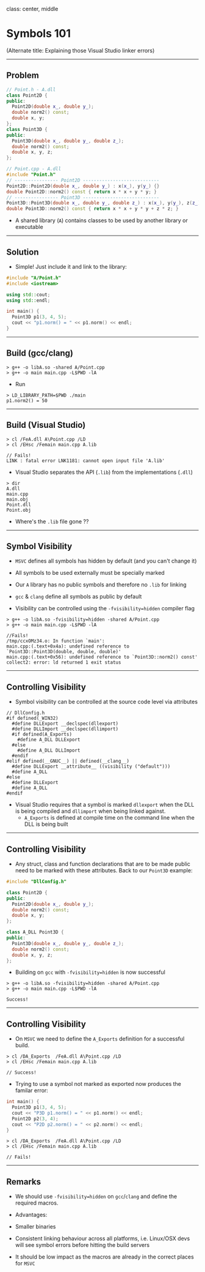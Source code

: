 class: center, middle

# Symbols 101

(Alternate title: Explaining those Visual Studio linker errors)

---

## Problem

```cpp
// Point.h - A.dll
class Point2D {
public:
  Point2D(double x_, double y_);
  double norm2() const;
  double x, y;
};
class Point3D {
public:
  Point3D(double x_, double y_, double z_);
  double norm2() const;
  double x, y, z;
};
```
```cpp
// Point.cpp - A.dll
#include "Point.h"
// ---------------- Point2D ----------------------------
Point2D::Point2D(double x_, double y_) : x(x_), y(y_) {}
double Point2D::norm2() const { return x * x + y * y; }
// ---------------- Point3D ----------------------------
Point3D::Point3D(double x_, double y_, double z_) : x(x_), y(y_), z(z_) {}
double Point3D::norm2() const { return x * x + y * y + z * z; }
```

- A shared library (`A`) contains classes to be used by another library or executable

---

## Solution

- Simple! Just include it and link to the library:

```cpp
#include "A/Point.h"
#include <iostream>

using std::cout;
using std::endl;

int main() {
  Point3D p1(3, 4, 5);
  cout << "p1.norm() = " << p1.norm() << endl;
}
```

---

## Build (gcc/clang)

```remark
> g++ -o libA.so -shared A/Point.cpp
> g++ -o main main.cpp -L$PWD -lA
```

- Run

```remark
> LD_LIBRARY_PATH=$PWD ./main
p1.norm2() = 50
```

---

## Build (Visual Studio)

```remark
> cl /FeA.dll A\Point.cpp /LD
> cl /EHsc /Femain main.cpp A.lib

// Fails!
LINK : fatal error LNK1181: cannot open input file 'A.lib'
```

- Visual Studio separates the API (`.lib`) from the implementations (`.dll`)

```remark
> dir
A.dll
main.cpp
main.obj
Point.dll
Point.obj
```

- Where's the `.lib` file gone ??

---

## Symbol Visibility

- `MSVC` defines all symbols has hidden by default (and you can't change it)
 - All symbols to be used externally must be specially marked
 - Our `A` library has no public symbols and therefore no `.lib` for linking

- `gcc` & `clang` define all symbols as public by default
 - Visibility can be controlled using the `-fvisibility=hidden` compiler flag

```remark
> g++ -o libA.so -fvisibility=hidden -shared A/Point.cpp
> g++ -o main main.cpp -L$PWD -lA

//Fails!
/tmp/ccxOMz34.o: In function `main':
main.cpp:(.text+0x4a): undefined reference to `Point3D::Point3D(double, double, double)'
main.cpp:(.text+0x56): undefined reference to `Point3D::norm2() const'
collect2: error: ld returned 1 exit status
```

---

## Controlling Visibility

- Symbol visibility can be controlled at the source code level via attributes

```remark
// DllConfig.h
#if defined(_WIN32)
  #define DLLExport __declspec(dllexport)
  #define DLLImport __declspec(dllimport)
  #if defined(A_Exports)
    #define A_DLL DLLExport
  #else
    #define A_DLL DLLImport
  #endif
#elif defined(__GNUC__) || defined(__clang__)
  #define DLLExport __attribute__ ((visibility ("default")))
  #define A_DLL
#else
  #define DLLExport
  #define A_DLL
#endif
```

- Visual Studio requires that a symbol is marked `dllexport` when the DLL is being compiled and `dllimport` when being linked against.
  - `A_Exports` is defined at compile time on the command line when the DLL is being built

---

## Controlling Visibility

- Any struct, class and function declarations that are to be made public need to be marked with these attributes. Back to our `Point3D` example:

```cpp
#include "DllConfig.h"

class Point2D {
public:
  Point2D(double x_, double y_);
  double norm2() const;
  double x, y;
};

class A_DLL Point3D {
public:
  Point3D(double x_, double y_, double z_);
  double norm2() const;
  double x, y, z;
};
```

- Building on `gcc` with `-fvisibility=hidden` is now successful

```remark
> g++ -o libA.so -fvisibility=hidden -shared A/Point.cpp
> g++ -o main main.cpp -L$PWD -lA

Success!
```

---

## Controlling Visibility

- On `MSVC` we need to define the `A_Exports` definition for a successful build.

```remark
> cl /DA_Exports  /FeA.dll A\Point.cpp /LD
> cl /EHsc /Femain main.cpp A.lib

// Success!
```

- Trying to use a symbol not marked as exported now produces the familar error:

```cpp
int main() {
  Point3D p1(3, 4, 5);
  cout << "P3D p1.norm() = " << p1.norm() << endl;
  Point2D p2(3, 4);
  cout << "P2D p2.norm() = " << p2.norm() << endl;
}
```

```remark
> cl /DA_Exports  /FeA.dll A\Point.cpp /LD
> cl /EHsc /Femain main.cpp A.lib

// Fails!

```

---

## Remarks

- We should use `-fvisibility=hidden` on `gcc`/`clang` and define the required macros.

- Advantages:
 - Smaller binaries
 - Consistent linking behaviour across all platforms, i.e. Linux/OSX devs will see symbol errors before hitting the build servers

- It should be low impact as the macros are already in the correct places for `MSVC`
